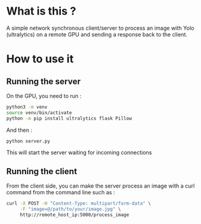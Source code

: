 # What is this ?

A simple network synchronous client/server to process an image with Yolo
(ultralytics) on a remote GPU and sending a response back to the client.


# How to use it

## Running the server

On the GPU, you need to run :

```bash
python3 -m venv
source venv/bin/activate
python -m pip install ultralytics flask Pillow
```

And then :

```
python server.py
```

This will start the server waiting for incoming connections

## Running the client

From the client side, you can make the server process an image with a curl
command from the command line such as :

```bash
curl -X POST -H "Content-Type: multipart/form-data" \
     -F "image=@/path/to/your/image.jpg" \
     http://remote_host_ip:5000/process_image
```

